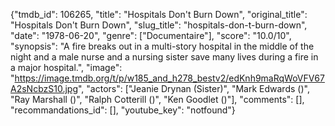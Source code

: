 {"tmdb_id": 106265, "title": "Hospitals Don't Burn Down", "original_title": "Hospitals Don't Burn Down", "slug_title": "hospitals-don-t-burn-down", "date": "1978-06-20", "genre": ["Documentaire"], "score": "10.0/10", "synopsis": "A fire breaks out in a multi-story hospital in the middle of the night and a male nurse and a nursing sister save many lives during a fire in a major hospital.", "image": "https://image.tmdb.org/t/p/w185_and_h278_bestv2/edKnh9maRqWoVFV67A2sNcbzS10.jpg", "actors": ["Jeanie Drynan (Sister)", "Mark Edwards ()", "Ray Marshall ()", "Ralph Cotterill ()", "Ken Goodlet ()"], "comments": [], "recommandations_id": [], "youtube_key": "notfound"}